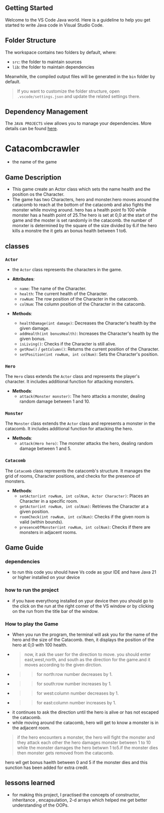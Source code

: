 ## Getting Started

Welcome to the VS Code Java world. Here is a guideline to help you get started to write Java code in Visual Studio Code.

## Folder Structure

The workspace contains two folders by default, where:

- `src`: the folder to maintain sources
- `lib`: the folder to maintain dependencies

Meanwhile, the compiled output files will be generated in the `bin` folder by default.

> If you want to customize the folder structure, open `.vscode/settings.json` and update the related settings there.

## Dependency Management

The `JAVA PROJECTS` view allows you to manage your dependencies. More details can be found [here](https://github.com/microsoft/vscode-java-dependency#manage-dependencies).

# Catacombcrawler
- the name of the game

## Game Description

- This game create an Actor class which sets the name health and the position os the Character.
- The game has two Characters, hero and monster.hero moves around the catacomb to reach at the bottom of the catacomb and also fights the monster      while moving around. hero has a health point fo 100 while monster has a health point of 25.The hero is set at 0,0 at  the start of the game and the moster is set randomly in the catacomb. the number of monxter is determined by the square of the size divided by 6.if the hero kills a monstre the it gets an bonus health between 1 to6.

## classes

### `Actor`
- the `Actor` class represents the characters in the game.

- **Attributes**:
  - `name`: The name of the Character.
  - `health`: The current health of the Character.
  - `rowNum`: The row position of the Character in the catacomb.
  - `colNum`: The column position of the Character in the catacomb.

- **Methods**:
  - `healthDamage(int damage)`: Decreases the Character's health by the given damage.
  - `addHealth(int bonusHealth)`: Increases the Character's health by the given bonus.
  - `isLiving()`: Checks if the Character is still alive.
  - `getRow()` / `getColumn()`: Returns the current position of the Character.
  - `setPosition(int rowNum, int colNum)`: Sets the Character's position.

### `Hero`
The `Hero` class extends the `Actor` class and represents the player's character. It includes additional function for attacking monsters.

- **Methods**:
  - `attack(Monster monster)`: The hero attacks a monster, dealing random damage between  1 and 10.

### `Monster`
The `Monster` class extends the `Actor` class and represents a monster in the catacomb. It includes additional function for attacking the hero.

- **Methods**:
  - `attack(Hero hero)`: The monster attacks the hero, dealing random damage between 1 and 5.

### `Catacomb`
The `Catacomb` class represents the catacomb's structure. It manages the grid of rooms, Character positions, and checks for the presence of monsters.

- **Methods**:
  - `setActor(int rowNum, int colNum, Actor Character)`: Places an Character in a specific room.
  - `getActor(int rowNum, int colNum)`: Retrieves the Character at a given position.
  - `roomCheck(int rowNum, int colNum)`: Checks if the given room is valid (within bounds).
  - `presenceOfMonster(int rowNum, int colNum)`: Checks if there are monsters in adjacent rooms.

## Game Guide

### dependencies
- to run this code you should have Vs code as ypur IDE and have Java 21 or higher installed on your device

### how to run the project 
- if you have everythong installed on ypur device then you should go to the click on the run at the right corner of the VS window or by clicking on the run from the title bar of the window.

### How to play the Game
- When you run the program, the terminal will ask you for the name of the hero and the size of the Catacomb. then, it displays the position of the hero at 0,0 with 100 health.
- >now, it ask the user for the direction to move. you should enter east,west,north, and south as the direction for the game.and it moves according
to the given dirction.
>
- >>for north:row number decreases by 1.
- >>for south:row number increases by 1.
- >>for west:column number decreases by 1.
- >>for east:column number increases by 1.
- it continues to ask the direction until the hero is alive or has not escaped the catacomb.
- while moving around the catacomb, hero will get to know a monster is in the adjacent room.
> if the hero encounters a monster, the hero will fight the monster and they attack each other the hero damages monster between 1 to 10 while the monster damages the hero betwwn 1 to5.if the monster dies then monster gets removed from the catacomb.

hero wll get bonus haelth between 0 and 5 if the monster dies and this sunction has been added for extra credit.

## lessons learned
- for making this project, I practised the concepts of constructor, inheritance , encapsulation, 2-d arrays which helped me get better understanding of the OOPs.

